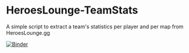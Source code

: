 # HeroesLounge-TeamStats
A simple script to extract a team's statistics per player and per map from HeroesLounge.gg

[![Binder](https://mybinder.org/badge_logo.svg)](https://mybinder.org/v2/gh/Anteb-Turtle/HeroesLounge-TeamStats/class-implementation)
